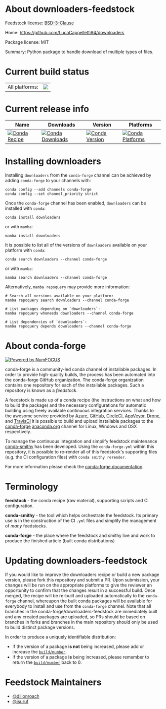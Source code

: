 About downloaders-feedstock
===========================

Feedstock license: [BSD-3-Clause](https://github.com/conda-forge/downloaders-feedstock/blob/main/LICENSE.txt)

Home: https://github.com/LucaCappelletti94/downloaders

Package license: MIT

Summary: Python package to handle download of multiple types of files.

Current build status
====================


<table><tr><td>All platforms:</td>
    <td>
      <a href="https://dev.azure.com/conda-forge/feedstock-builds/_build/latest?definitionId=21151&branchName=main">
        <img src="https://dev.azure.com/conda-forge/feedstock-builds/_apis/build/status/downloaders-feedstock?branchName=main">
      </a>
    </td>
  </tr>
</table>

Current release info
====================

| Name | Downloads | Version | Platforms |
| --- | --- | --- | --- |
| [![Conda Recipe](https://img.shields.io/badge/recipe-downloaders-green.svg)](https://anaconda.org/conda-forge/downloaders) | [![Conda Downloads](https://img.shields.io/conda/dn/conda-forge/downloaders.svg)](https://anaconda.org/conda-forge/downloaders) | [![Conda Version](https://img.shields.io/conda/vn/conda-forge/downloaders.svg)](https://anaconda.org/conda-forge/downloaders) | [![Conda Platforms](https://img.shields.io/conda/pn/conda-forge/downloaders.svg)](https://anaconda.org/conda-forge/downloaders) |

Installing downloaders
======================

Installing `downloaders` from the `conda-forge` channel can be achieved by adding `conda-forge` to your channels with:

```
conda config --add channels conda-forge
conda config --set channel_priority strict
```

Once the `conda-forge` channel has been enabled, `downloaders` can be installed with `conda`:

```
conda install downloaders
```

or with `mamba`:

```
mamba install downloaders
```

It is possible to list all of the versions of `downloaders` available on your platform with `conda`:

```
conda search downloaders --channel conda-forge
```

or with `mamba`:

```
mamba search downloaders --channel conda-forge
```

Alternatively, `mamba repoquery` may provide more information:

```
# Search all versions available on your platform:
mamba repoquery search downloaders --channel conda-forge

# List packages depending on `downloaders`:
mamba repoquery whoneeds downloaders --channel conda-forge

# List dependencies of `downloaders`:
mamba repoquery depends downloaders --channel conda-forge
```


About conda-forge
=================

[![Powered by
NumFOCUS](https://img.shields.io/badge/powered%20by-NumFOCUS-orange.svg?style=flat&colorA=E1523D&colorB=007D8A)](https://numfocus.org)

conda-forge is a community-led conda channel of installable packages.
In order to provide high-quality builds, the process has been automated into the
conda-forge GitHub organization. The conda-forge organization contains one repository
for each of the installable packages. Such a repository is known as a *feedstock*.

A feedstock is made up of a conda recipe (the instructions on what and how to build
the package) and the necessary configurations for automatic building using freely
available continuous integration services. Thanks to the awesome service provided by
[Azure](https://azure.microsoft.com/en-us/services/devops/), [GitHub](https://github.com/),
[CircleCI](https://circleci.com/), [AppVeyor](https://www.appveyor.com/),
[Drone](https://cloud.drone.io/welcome), and [TravisCI](https://travis-ci.com/)
it is possible to build and upload installable packages to the
[conda-forge](https://anaconda.org/conda-forge) [anaconda.org](https://anaconda.org/)
channel for Linux, Windows and OSX respectively.

To manage the continuous integration and simplify feedstock maintenance
[conda-smithy](https://github.com/conda-forge/conda-smithy) has been developed.
Using the ``conda-forge.yml`` within this repository, it is possible to re-render all of
this feedstock's supporting files (e.g. the CI configuration files) with ``conda smithy rerender``.

For more information please check the [conda-forge documentation](https://conda-forge.org/docs/).

Terminology
===========

**feedstock** - the conda recipe (raw material), supporting scripts and CI configuration.

**conda-smithy** - the tool which helps orchestrate the feedstock.
                   Its primary use is in the construction of the CI ``.yml`` files
                   and simplify the management of *many* feedstocks.

**conda-forge** - the place where the feedstock and smithy live and work to
                  produce the finished article (built conda distributions)


Updating downloaders-feedstock
==============================

If you would like to improve the downloaders recipe or build a new
package version, please fork this repository and submit a PR. Upon submission,
your changes will be run on the appropriate platforms to give the reviewer an
opportunity to confirm that the changes result in a successful build. Once
merged, the recipe will be re-built and uploaded automatically to the
`conda-forge` channel, whereupon the built conda packages will be available for
everybody to install and use from the `conda-forge` channel.
Note that all branches in the conda-forge/downloaders-feedstock are
immediately built and any created packages are uploaded, so PRs should be based
on branches in forks and branches in the main repository should only be used to
build distinct package versions.

In order to produce a uniquely identifiable distribution:
 * If the version of a package **is not** being increased, please add or increase
   the [``build/number``](https://docs.conda.io/projects/conda-build/en/latest/resources/define-metadata.html#build-number-and-string).
 * If the version of a package **is** being increased, please remember to return
   the [``build/number``](https://docs.conda.io/projects/conda-build/en/latest/resources/define-metadata.html#build-number-and-string)
   back to 0.

Feedstock Maintainers
=====================

* [@dillonroach](https://github.com/dillonroach/)
* [@isuruf](https://github.com/isuruf/)

